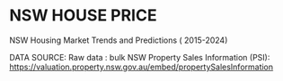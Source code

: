 # NSW HOUSE PRICE
NSW Housing Market Trends and Predictions ( 2015-2024)

DATA SOURCE:
Raw data : bulk NSW Property Sales Information (PSI):
https://valuation.property.nsw.gov.au/embed/propertySalesInformation
